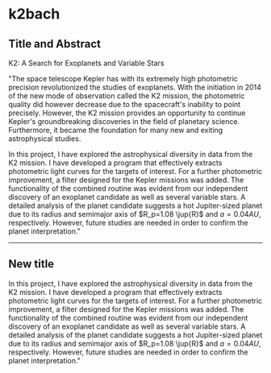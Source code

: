 # k2bach

## Title and Abstract

K2: A Search for Exoplanets and Variable Stars

"The space telescope Kepler has with its extremely high photometric precision revolutionized the studies of exoplanets. With the initiation in 2014 of the new mode of observation called the K2 mission, the photometric quality did however decrease due to the spacecraft's inability to point precisely. However, the K2 mission provides an opportunity to continue Kepler's groundbreaking discoveries in the field of planetary science. Furthermore, it became the foundation for many new and exiting astrophysical studies. 

In this project, I have explored the astrophysical diversity in data from the K2 mission. I have developed a program that effectively extracts photometric light curves for the targets of interest. For a further photometric improvement, a filter designed for the Kepler missions was added. The functionality of the combined routine was evident from our independent discovery of an exoplanet candidate as well as several variable stars. A detailed analysis of the planet candidate suggests a hot Jupiter-sized planet due to its radius and semimajor axis of $R_p=1.08 \jup{R}$ and $a=0.04 \si{AU}$, respectively. However, future studies are needed in order to confirm the planet interpretation."

---



## New title

In this project, I have explored the astrophysical diversity in data from the K2 mission. I have developed a program that effectively extracts photometric light curves for the targets of interest. For a further photometric improvement, a filter designed for the Kepler missions was added. The functionality of the combined routine was evident from our independent discovery of an exoplanet candidate as well as several variable stars. A detailed analysis of the planet candidate suggests a hot Jupiter-sized planet due to its radius and semimajor axis of $R_p=1.08 \jup{R}$ and $a=0.04 \si{AU}$, respectively. However, future studies are needed in order to confirm the planet interpretation."
